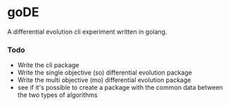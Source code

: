 # goDE

A differential evolution cli experiment written in golang.

### Todo

  - Write the cli package
  - Write the single objective (so) differential evolution package
  - Write the multi objective (mo) differential evolution package
  - see if it's possible to create a package with the common data between the two types of algorithms
